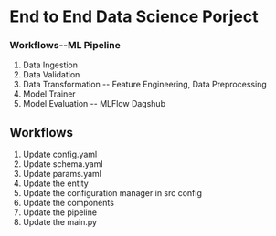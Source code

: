 # End to End Data Science Porject

### Workflows--ML Pipeline

1. Data Ingestion
2. Data Validation
3. Data Transformation -- Feature Engineering, Data Preprocessing
4. Model Trainer
5. Model Evaluation -- MLFlow Dagshub

## Workflows 

1. Update config.yaml
2. Update schema.yaml
3. Update params.yaml
4. Update the entity
5. Update the configuration manager in src config
6. Update the components
7. Update the pipeline 
8. Update the main.py